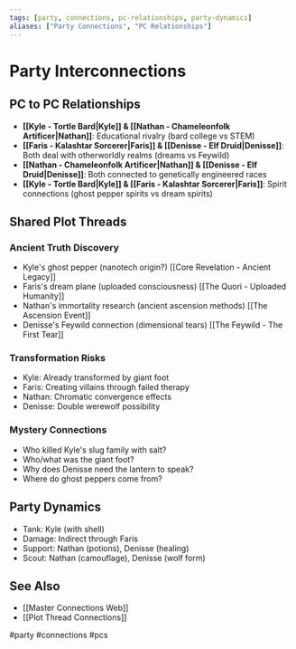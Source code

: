 ```yaml
---
tags: [party, connections, pc-relationships, party-dynamics]
aliases: ["Party Connections", "PC Relationships"]
---
```


# Party Interconnections

## PC to PC Relationships
- **[[Kyle - Tortle Bard|Kyle]] & [[Nathan - Chameleonfolk Artificer|Nathan]]**: Educational rivalry (bard college vs STEM)
- **[[Faris - Kalashtar Sorcerer|Faris]] & [[Denisse - Elf Druid|Denisse]]**: Both deal with otherworldly realms (dreams vs Feywild)
- **[[Nathan - Chameleonfolk Artificer|Nathan]] & [[Denisse - Elf Druid|Denisse]]**: Both connected to genetically engineered races
- **[[Kyle - Tortle Bard|Kyle]] & [[Faris - Kalashtar Sorcerer|Faris]]**: Spirit connections (ghost pepper spirits vs dream spirits)

## Shared Plot Threads
### Ancient Truth Discovery
- Kyle's ghost pepper (nanotech origin?) [[Core Revelation - Ancient Legacy]]
- Faris's dream plane (uploaded consciousness) [[The Quori - Uploaded Humanity]]
- Nathan's immortality research (ancient ascension methods) [[The Ascension Event]]
- Denisse's Feywild connection (dimensional tears) [[The Feywild - The First Tear]]

### Transformation Risks
- Kyle: Already transformed by giant foot
- Faris: Creating villains through failed therapy
- Nathan: Chromatic convergence effects
- Denisse: Double werewolf possibility

### Mystery Connections
- Who killed Kyle's slug family with salt?
- Who/what was the giant foot?
- Why does Denisse need the lantern to speak?
- Where do ghost peppers come from?

## Party Dynamics
- Tank: Kyle (with shell)
- Damage: Indirect through Faris
- Support: Nathan (potions), Denisse (healing)
- Scout: Nathan (camouflage), Denisse (wolf form)

## See Also
- [[Master Connections Web]]
- [[Plot Thread Connections]]

#party #connections #pcs